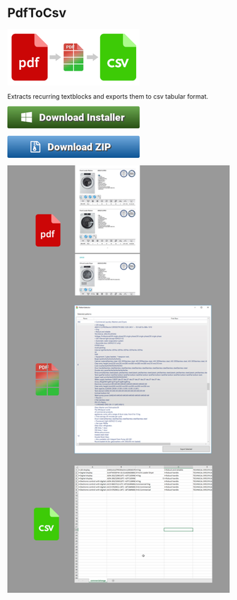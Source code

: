 # PdfToCsv

<img src="overview.png" alt="Overview icons" width="300"/>

Extracts recurring textblocks and exports them to csv tabular format.

[<img src="download-installer.png">](setup.exe)

[<img src="download-zip.png">](PdfToCsv.zip)

<img src="screenshots.jpg" alt="Screenshots showing conversion">
